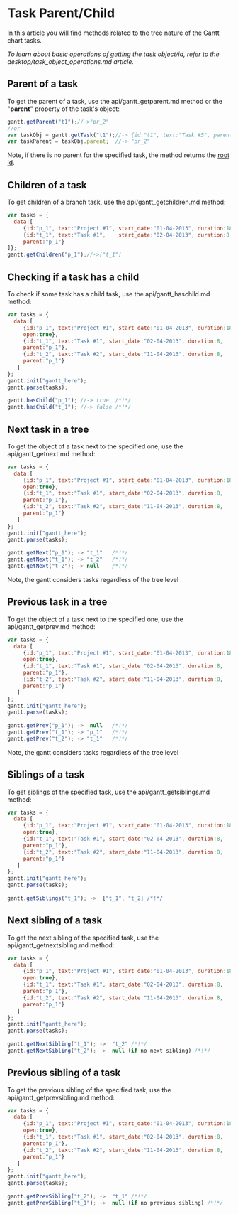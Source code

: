 Task Parent/Child
=============================

In this article you will find methods related to the tree nature of the Gantt chart tasks.

*To learn about basic operations of getting the task object/id, refer to the desktop/task_object_operations.md article.*

Parent of a task
---------------------------------------
To get the parent of a task, use the api/gantt_getparent.md method or the "**parent**" property of the task's object:

~~~js
gantt.getParent("t1");//->"pr_2"
//or
var taskObj = gantt.getTask("t1");//-> {id:"t1", text:"Task #5", parent:"pr_2", ...}
var taskParent = taskObj.parent;  //-> "pr_2"
~~~
Note, if there is no parent for the specified task, the method returns the [root id](api/gantt_root_id_config.md).



Children of a task
--------------------------
To get children of a branch task, use the api/gantt_getchildren.md method:

~~~js
var tasks = {
  data:[
     {id:"p_1", text:"Project #1", start_date:"01-04-2013", duration:18},
     {id:"t_1", text:"Task #1",    start_date:"02-04-2013", duration:8,
     parent:"p_1"}
]};
gantt.getChildren("p_1");//->["t_1"]
~~~



Checking if a task has a child
----------------------------------------
To check if some task has a child task, use the api/gantt_haschild.md method:

~~~js
var tasks = {
  data:[
     {id:"p_1", text:"Project #1", start_date:"01-04-2013", duration:18, 
     open:true},
     {id:"t_1", text:"Task #1", start_date:"02-04-2013", duration:8,
     parent:"p_1"},
     {id:"t_2", text:"Task #2", start_date:"11-04-2013", duration:8,
     parent:"p_1"}
   ]
};
gantt.init("gantt_here");
gantt.parse(tasks);
 
gantt.hasChild("p_1"); //-> true  /*!*/
gantt.hasChild("t_1"); //-> false /*!*/
~~~

Next task in a tree
--------------------------------------
To get the object of a task next to the specified one, use the api/gantt_getnext.md method:

~~~js
var tasks = {
  data:[
     {id:"p_1", text:"Project #1", start_date:"01-04-2013", duration:18, 
     open:true},
     {id:"t_1", text:"Task #1", start_date:"02-04-2013", duration:8,
     parent:"p_1"},
     {id:"t_2", text:"Task #2", start_date:"11-04-2013", duration:8,
     parent:"p_1"}
   ]
};
gantt.init("gantt_here");
gantt.parse(tasks);
 
gantt.getNext("p_1"); -> "t_1"   /*!*/
gantt.getNext("t_1"); -> "t_2"   /*!*/
gantt.getNext("t_2"); -> null    /*!*/
~~~

Note, the gantt considers tasks regardless of the tree level


Previous task in a tree
--------------------------------------
To get the object of a task next to the specified one, use the api/gantt_getprev.md method:

~~~js
var tasks = {
  data:[
     {id:"p_1", text:"Project #1", start_date:"01-04-2013", duration:18, 
     open:true},
     {id:"t_1", text:"Task #1", start_date:"02-04-2013", duration:8,
     parent:"p_1"},
     {id:"t_2", text:"Task #2", start_date:"11-04-2013", duration:8,
     parent:"p_1"}
   ]
};
gantt.init("gantt_here");
gantt.parse(tasks);
 
gantt.getPrev("p_1"); ->  null   /*!*/
gantt.getPrev("t_1"); -> "p_1"   /*!*/
gantt.getPrev("t_2"); -> "t_1"   /*!*/
~~~

Note, the gantt considers tasks regardless of the tree level


Siblings of a task
---------------------------------------
To get siblings of the specified task, use the  api/gantt_getsiblings.md method:

~~~js
var tasks = {
  data:[
     {id:"p_1", text:"Project #1", start_date:"01-04-2013", duration:18, 
     open:true},
     {id:"t_1", text:"Task #1", start_date:"02-04-2013", duration:8,
     parent:"p_1"},
     {id:"t_2", text:"Task #2", start_date:"11-04-2013", duration:8,
     parent:"p_1"}
   ]
};
gantt.init("gantt_here");
gantt.parse(tasks);
 
gantt.getSiblings("t_1"); ->  ["t_1", "t_2] /*!*/
~~~


Next sibling of a task
---------------------------------------
To get the next sibling of the specified task, use the  api/gantt_getnextsibling.md method:

~~~js
var tasks = {
  data:[
     {id:"p_1", text:"Project #1", start_date:"01-04-2013", duration:18, 
     open:true},
     {id:"t_1", text:"Task #1", start_date:"02-04-2013", duration:8,
     parent:"p_1"},
     {id:"t_2", text:"Task #2", start_date:"11-04-2013", duration:8,
     parent:"p_1"}
   ]
};
gantt.init("gantt_here");
gantt.parse(tasks);
 
gantt.getNextSibling("t_1"); ->  "t_2" /*!*/
gantt.getNextSibling("t_2"); ->  null (if no next sibling) /*!*/
~~~


Previous sibling of a task
---------------------------------------
To get the previous sibling of the specified task, use the  api/gantt_getprevsibling.md method:

~~~js
var tasks = {
  data:[
     {id:"p_1", text:"Project #1", start_date:"01-04-2013", duration:18, 
     open:true},
     {id:"t_1", text:"Task #1", start_date:"02-04-2013", duration:8,
     parent:"p_1"},
     {id:"t_2", text:"Task #2", start_date:"11-04-2013", duration:8,
     parent:"p_1"}
   ]
};
gantt.init("gantt_here");
gantt.parse(tasks);
 
gantt.getPrevSibling("t_2"); ->  "t_1" /*!*/
gantt.getPrevSibling("t_1"); ->  null (if no previous sibling) /*!*/
~~~



